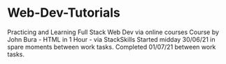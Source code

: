 # Web-Dev-Tutorials
Practicing and Learning Full Stack Web Dev via online courses
Course by John Bura - HTML in 1 Hour - via StackSkills
Started midday 30/06/21 in spare moments between work tasks.
Completed 01/07/21 between work tasks.
